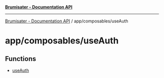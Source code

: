 [**Brumisater - Documentation API**](../../../README.md)

***

[Brumisater - Documentation API](../../../README.md) / app/composables/useAuth

# app/composables/useAuth

## Functions

- [useAuth](functions/useAuth.md)
